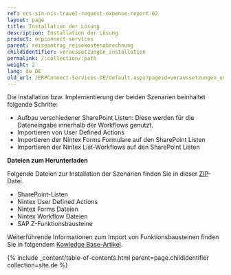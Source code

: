 ```yaml
---
ref: ecs-sin-nis-travel-request-expense-report-02
layout: page
title: Installation der Lösung
description: Installation der Lösung
product: erpconnect-services
parent: reiseantrag_reisekostenabrechnung
childidentifier: voraussetzungen_installation
permalink: /:collection/:path
weight: 2
lang: de_DE
old_url: /ERPConnect-Services-DE/default.aspx?pageid=voraussetzungen_und_installation
---
```


Die Installation bzw. Implementierung der beiden Szenarien beinhaltet folgende Schritte:

- Aufbau verschiedener SharePoint Listen: Diese werden für die Dateneingabe innerhalb der Workflows genutzt. 
- Importieren von User Defined Actions   
- Importieren der Nintex Forms Formulare auf den SharePoint Listen
- Importieren der Nintex List-Workflows auf den SharePoint Listen

**Dateien zum Herunterladen**

Folgende Dateien zur Installation der Szenarien finden Sie in dieser [ZIP](https://cdn-files.theobald-software.com/help/TravelScenarioFiles.zip)-Datei. 

- SharePoint-Listen 
- Nintex User Defined Actions
- Nintex Forms Dateien 
- Nintex Workflow Dateien
- SAP Z-Funktionsbausteine 

Weiterführende Informationen zum Import von Funktionsbausteinen finden Sie in folgendem [Kowledge Base-Artikel](https://kb.theobald-software.com/sap/how-to-import-an-sap-transport-request-with-the-transport-management-system-stms). 

{% include _content/table-of-contents.html parent=page.childidentifier collection=site.de %}
